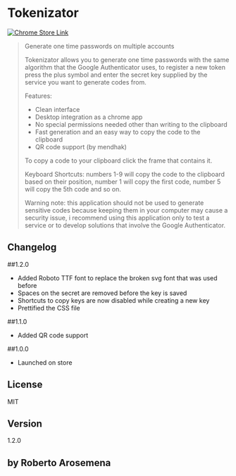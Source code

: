 Tokenizator
===========

[![Chrome Store Link](http://i.imgur.com/z6WQeop.png)](https://chrome.google.com/webstore/detail/tokenizator/cfeppjpdaokjflnpmdmflnhecgbjicjm)

>Generate one time passwords on multiple accounts
>
>Tokenizator allows you to generate one time passwords with the same algorithm that the Google Authenticator uses, to register a new token press the plus symbol and enter the secret key supplied by the service you want to generate codes from.
>
>Features:
>- Clean interface
>- Desktop integration as a chrome app
>- No special permissions needed other than writing to the clipboard
>- Fast generation and an easy way to copy the code to the clipboard
>- QR code support (by mendhak)
>
>To copy a code to your clipboard click the frame that contains it.
>
>Keyboard Shortcuts:
>numbers 1-9 will copy the code to the clipboard based on their position, number 1 will copy the first code, number 5 will copy the 5th code and so on.
>
>Warning note: this application should not be used to generate sensitive codes because keeping them in your computer may cause a security issue, i recommend using this application only to test a service or to develop solutions that involve the Google Authenticator.

Changelog
--
##1.2.0
* Added Roboto TTF font to replace the broken svg font that was used before
* Spaces on the secret are removed before the key is saved
* Shortcuts to copy keys are now disabled while creating a new key
* Prettified the CSS file

##1.1.0
* Added QR code support


##1.0.0
* Launched on store

License
--
MIT

Version
--
1.2.0

by Roberto Arosemena
--
